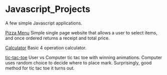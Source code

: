 # Javascript_Projects

A few simple Javascript applications.

[Pizza Menu](https://github.com/djkalb/Javascript_Projects/tree/main/Pizza_Project)
Simple single page website that allows a user to select items, and once ordered returns a receipt and total price.


[Calculator](https://github.com/djkalb/Javascript_Projects/tree/main/calculator_project)
Basic 4 operation calculator.


[tic-tac-toe](https://github.com/djkalb/Javascript_Projects/tree/main/tic_tac_toe)
User vs Computer tic tac toe with winning animations. Computer uses random choice to decide where to place mark. Surprisingly, good method for tic tac toe it turns out.
